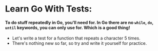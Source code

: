 # Learn Go With Tests:

#### To do stuff repeatedly in Go, you'll need for. In Go there are no `while`, `do`, `until` keywords, you can only use for. Which is a good thing!

* Let's write a test for a function that repeats a character 5 times.
* There's nothing new so far, so try and write it yourself for practice.